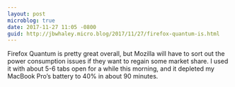 ```yaml
---
layout: post
microblog: true
date: 2017-11-27 11:05 -0800
guid: http://jbwhaley.micro.blog/2017/11/27/firefox-quantum-is.html
---
```

Firefox Quantum is pretty great overall, but Mozilla will have to sort out the power consumption issues if they want to regain some market share. I used it with about 5-6 tabs open for a while this morning, and it depleted my MacBook Pro’s battery to 40% in about 90 minutes.
